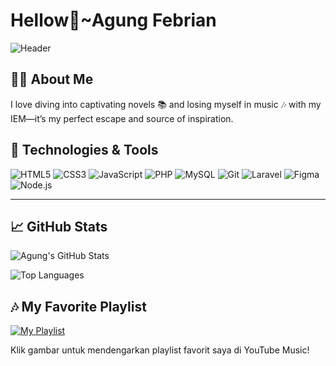 # Hellow👋~Agung Febrian

![Header](https://imgur.com/mhsDFsy.png)

## 🙋‍♂️ About Me
I love diving into captivating novels 📚 and losing myself in music 🎶 with my IEM—it’s my perfect escape and source of inspiration.

## 🔧 Technologies & Tools
![HTML5](https://img.shields.io/badge/HTML5-%23E34F26.svg?style=for-the-badge&logo=html5&logoColor=white)
![CSS3](https://img.shields.io/badge/CSS3-%231572B6.svg?style=for-the-badge&logo=css3&logoColor=white)
![JavaScript](https://img.shields.io/badge/JavaScript-%23F7DF1E.svg?style=for-the-badge&logo=javascript&logoColor=black)
![PHP](https://img.shields.io/badge/PHP-%23777BB4.svg?style=for-the-badge&logo=php&logoColor=white)
![MySQL](https://img.shields.io/badge/MySQL-%234479A1.svg?style=for-the-badge&logo=mysql&logoColor=white)
![Git](https://img.shields.io/badge/Git-%23F05032.svg?style=for-the-badge&logo=git&logoColor=white)
![Laravel](https://img.shields.io/badge/Laravel-%23FF2D20.svg?style=for-the-badge&logo=laravel&logoColor=white)
![Figma](https://img.shields.io/badge/Figma-%23F24E1E.svg?style=for-the-badge&logo=figma&logoColor=white)
![Node.js](https://img.shields.io/badge/Node.js-%23339933.svg?style=for-the-badge&logo=node.js&logoColor=white)

---

## 📈 GitHub Stats
![Agung's GitHub Stats](https://github-readme-stats.vercel.app/api?username=agungfebrixn&show_icons=true&theme=tokyonight)

![Top Languages](https://github-readme-stats.vercel.app/api/top-langs/?username=agungfebrixn&layout=compact&theme=tokyonight)

## 🎶 My Favorite Playlist
[![My Playlist](https://img.youtube.com/vi/VIDEO_ID/0.jpg)](https://music.youtube.com/playlist?list=YOUR_PLAYLIST_ID)

Klik gambar untuk mendengarkan playlist favorit saya di YouTube Music!

